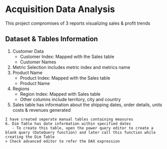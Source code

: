 # Acquisition Data Analysis
This project compromises of 3 reports visualizing sales & profit trends

## Dataset & Tables Information
1. Customer Data
   - Customer Index: Mapped with the Sales table
   - Customer Names
2. Metric Selection includes metric index and metrics name
3. Product Name
   - Product Index: Mapped with the Sales table
   - Product Name
4. Regions
    - Region Index: Mapped with Sales table
    - Other columns include territory, city and country
5. Sales table has information about the shipping dates, order details, units costs & revenues generated
```
I have created seperate manual tables containing measures
6. Dim Table has date information within specified dates
   - To create this table, open the power query editor to create a blank query (DateQuery function) and later call this function while creating the Dim Table
> Check advanced editor to refer the DAX expression
```

